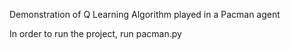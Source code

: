 Demonstration of Q Learning Algorithm played in a Pacman agent

In order to run the project, run pacman.py